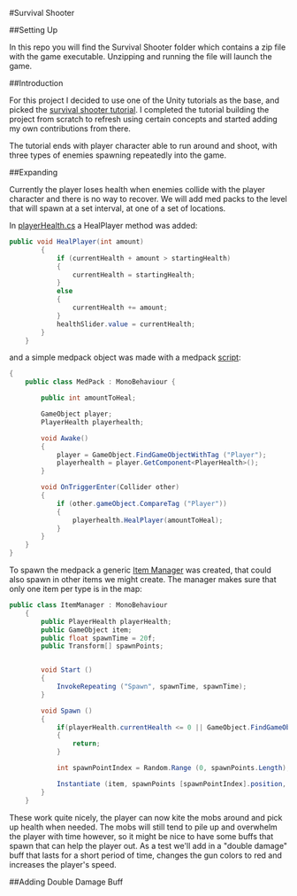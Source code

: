 #Survival Shooter

##Setting Up

In this repo you will find the Survival Shooter folder which contains a zip file with the game executable. Unzipping and running the file will launch the game.

##Introduction

For this project I decided to use one of the Unity tutorials as the base, and picked the [survival shooter tutorial](https://www.assetstore.unity3d.com/en/#!/content/40756). I completed the tutorial building the project from scratch to refresh using certain concepts and started adding my own contributions from there.

The tutorial ends with player character able to run around and shoot, with three types of enemies spawning repeatedly into the game.

##Expanding

Currently the player loses health when enemies collide with the player character and there is no way to recover. We will add med packs to the level that will spawn at a set interval, at one of a set of locations.

In [playerHealth.cs](link) a HealPlayer method was added:

```c#
public void HealPlayer(int amount)
		{	
			if (currentHealth + amount > startingHealth) 
			{
				currentHealth = startingHealth;
			}
			else
			{
				currentHealth += amount;
			}
			healthSlider.value = currentHealth;
		}
    }
```

and a simple medpack object was made with a medpack [script](link):

```c#
{
	public class MedPack : MonoBehaviour {

		public int amountToHeal;

		GameObject player;
		PlayerHealth playerhealth;

		void Awake()
		{
			player = GameObject.FindGameObjectWithTag ("Player");
			playerhealth = player.GetComponent<PlayerHealth>();
		}

		void OnTriggerEnter(Collider other)
		{
			if (other.gameObject.CompareTag ("Player"))
			{
				playerhealth.HealPlayer(amountToHeal);
			}
		}
	}
}
```

To spawn the medpack a generic [Item Manager](link) was created, that could also spawn in other items we might create. The manager makes sure that only one item per type is in the map:

```c#
public class ItemManager : MonoBehaviour 
	{
		public PlayerHealth playerHealth;
		public GameObject item;
		public float spawnTime = 20f;
		public Transform[] spawnPoints;


		void Start ()
		{
			InvokeRepeating ("Spawn", spawnTime, spawnTime);
		}

		void Spawn () 
		{
			if(playerHealth.currentHealth <= 0 || GameObject.FindGameObjectWithTag (item.tag) != null)
			{
				return;
			}

			int spawnPointIndex = Random.Range (0, spawnPoints.Length);

			Instantiate (item, spawnPoints [spawnPointIndex].position, spawnPoints [spawnPointIndex].rotation);
		} 
	}
```

These work quite nicely, the player can now kite the mobs around and pick up health when needed. The mobs will still tend to pile up and overwhelm the player with time however, so it might be nice to have some buffs that spawn that can help the player out. As a test we'll add in a "double damage" buff that lasts for a short period of time, changes the gun colors to red and increases the player's speed.

##Adding Double Damage Buff


